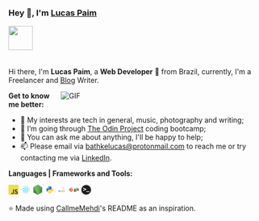 ### Hey 👋, I'm [Lucas Paim](https://paim.dev/)

<a href="https://www.linkedin.com/in/paim/" target="_blank">
  <img src="https://i.ibb.co/Kx2GSrT/linkedin.png" width="48px" height="48px">
</a>

<br />
<br />

Hi there, I'm **Lucas Paim**, a **Web Developer** 🚀 from Brazil, currently, I'm a Freelancer and [Blog](https://dev.to/paim) Writer.

  <img align="right" alt="GIF"  width="400px" src="https://media1.giphy.com/media/du3J3cXyzhj75IOgvA/giphy.gif?cid=ecf05e475z4mqpus8ao374h59z0syjecq8fefejlp32kgos9&rid=giphy.gif&ct=g" />

**Get to know me better:**

- 🤔 My interests are tech in general, music, photography and writing;
- 💼 I’m going through [The Odin Project](https://www.theodinproject.com/) coding bootcamp;
- 💬 You can ask me about anything, I'll be happy to help;
- 📫 Please email via bathkelucas@protonmail.com to reach me or try contacting me via [LinkedIn](https://www.linkedin.com/in/paim/).


**Languages | Frameworks and Tools:**  

<code><img height="20" src="https://raw.githubusercontent.com/github/explore/80688e429a7d4ef2fca1e82350fe8e3517d3494d/topics/javascript/javascript.png"></code>
<code><img height="20" src="https://raw.githubusercontent.com/github/explore/80688e429a7d4ef2fca1e82350fe8e3517d3494d/topics/react/react.png"></code>
<code><img height="20" src="https://raw.githubusercontent.com/github/explore/80688e429a7d4ef2fca1e82350fe8e3517d3494d/topics/nodejs/nodejs.png"></code>
<code><img height="20" src="https://raw.githubusercontent.com/github/explore/80688e429a7d4ef2fca1e82350fe8e3517d3494d/topics/python/python.png"></code>
<code><img height="20" src="https://raw.githubusercontent.com/github/explore/80688e429a7d4ef2fca1e82350fe8e3517d3494d/topics/mysql/mysql.png"></code>
<code><img height="20" src="https://raw.githubusercontent.com/github/explore/80688e429a7d4ef2fca1e82350fe8e3517d3494d/topics/git/git.png"></code>
<code><img height="20" src="https://raw.githubusercontent.com/github/explore/80688e429a7d4ef2fca1e82350fe8e3517d3494d/topics/terminal/terminal.png"></code>

⭐️ Made using [CallmeMehdi](https://github.com/CallmeMehdi)'s README as an inspiration.
